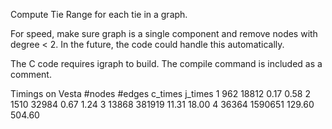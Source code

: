 Compute Tie Range for each tie in a graph. 

For speed, make sure graph is a single component and remove nodes with degree < 2. 
In the future, the code could handle this automatically. 

The C code requires igraph to build. The compile command is included as a comment. 

Timings on Vesta
  #nodes  #edges c_times j_times
1    962   18812    0.17    0.58
2   1510   32984    0.67    1.24
3  13868  381919   11.31   18.00
4  36364 1590651  129.60  504.60
